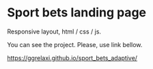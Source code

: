 # Sport bets landing page

Responsive layout, html / css / js.

You can see the project. Please, use link bellow.

https://ggrelaxi.github.io/sport_bets_adaptive/
